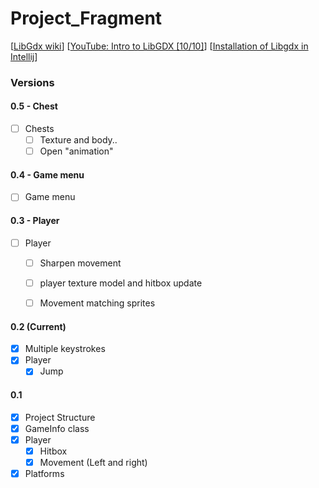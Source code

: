 # Project_Fragment
[[LibGdx wiki](https://github.com/libgdx/libgdx/wiki)]
[[YouTube: Intro to LibGDX [10/10]](https://www.youtube.com/watch?v=IVtfZYbXuLg&list=PLZhNP5qJ2IA2RfQBxAC06xv2S07o-UBSd&index=3)]
[[Installation of Libgdx in Intellij](https://www.youtube.com/watch?v=q0wM63_KNIs)]

### Versions

#### 0.5 - Chest 
- [ ] Chests
    - [ ] Texture and body..
    - [ ] Open "animation"

#### 0.4 - Game menu
- [ ] Game menu

#### 0.3 - Player
- [ ] Player
    - [ ] Sharpen movement
    - [ ] player texture model and hitbox update
    - [ ] Movement matching sprites


#### 0.2 (Current)
- [X] Multiple keystrokes
- [X] Player
    - [X] Jump

#### 0.1
- [X] Project Structure
- [X] GameInfo class
- [X] Player
    - [X] Hitbox
    - [X] Movement (Left and right)
- [X] Platforms
